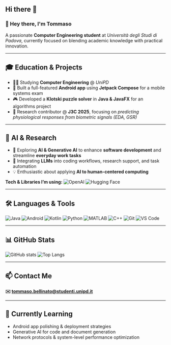## Hi there 👋

### 👋 Hey there, I'm Tommaso

A passionate **Computer Engineering student** at *Università degli Studi di Padova*, currently focused on blending academic knowledge with practical innovation.

---

## 🎓 Education & Projects

- 👨‍🎓 Studying **Computer Engineering** @ *UniPD*
- 📱 Built a full-featured **Android app** using **Jetpack Compose** for a mobile systems exam
- 🎮 Developed a **Klotski puzzle solver** in **Java & JavaFX** for an algorithms project
- 🧠 Research contributor @ **J3C 2025**, focusing on *predicting physiological responses from biometric signals (EDA, GSR)*

---

## 🤖 AI & Research

- 🚀 Exploring **AI & Generative AI** to enhance **software development** and streamline **everyday work tasks**
- 🧪 Integrating **LLMs** into coding workflows, research support, and task automation
- 💡 Enthusiastic about applying **AI to human-centered computing**

**Tech & Libraries I’m using:**
![OpenAI](https://img.shields.io/badge/OpenAI-412991?style=for-the-badge&logo=openai&logoColor=white)
![Hugging Face](https://img.shields.io/badge/HuggingFace-FCC72E?style=for-the-badge&logo=huggingface&logoColor=black)

---

## 🛠️ Languages & Tools

![Java](https://img.shields.io/badge/Java-ED8B00?style=for-the-badge&logo=java&logoColor=white)
![Android](https://img.shields.io/badge/Android-3DDC84?style=for-the-badge&logo=android&logoColor=white)
![Kotlin](https://img.shields.io/badge/Kotlin-0095D5?style=for-the-badge&logo=kotlin&logoColor=white)
![Python](https://img.shields.io/badge/Python-3776AB?style=for-the-badge&logo=python&logoColor=white)
![MATLAB](https://img.shields.io/badge/MATLAB-0076A8?style=for-the-badge&logo=mathworks&logoColor=white)
![C++](https://img.shields.io/badge/C++-00599C?style=for-the-badge&logo=c%2b%2b&logoColor=white)
![Git](https://img.shields.io/badge/Git-F05032?style=for-the-badge&logo=git&logoColor=white)
![VS Code](https://img.shields.io/badge/VS_Code-007ACC?style=for-the-badge&logo=visual-studio-code&logoColor=white)

---

## 📊 GitHub Stats

![GitHub stats](https://github-readme-stats.vercel.app/api?username=bellins14&theme=algolia&show_icons=true&count_private=true&include_all_commits=false)
![Top Langs](https://github-readme-stats.vercel.app/api/top-langs/?username=bellins14&theme=algolia&layout=compact)


---

## 📫 Contact Me

**✉️ tommaso.bellinato@studenti.unipd.it**

---

## 🌱 Currently Learning

- Android app polishing & deployment strategies
- Generative AI for code and document generation
- Network protocols & system-level performance optimization


<!--
**bellins14/bellins14** is a ✨ _special_ ✨ repository because its `README.md` (this file) appears on your GitHub profile.

Here are some ideas to get you started:

- 🔭 I’m currently working on ...
- 🌱 I’m currently learning ...
- 👯 I’m looking to collaborate on ...
- 🤔 I’m looking for help with ...
- 💬 Ask me about ...
- 📫 How to reach me: ...
- 😄 Pronouns: ...
- ⚡ Fun fact: ...
-->
